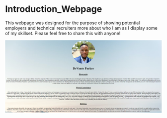 # Introduction_Webpage

This webpage was designed for the purpose of showing potential employers and technical recruiters more about who I am as I display some of my skillset. Please feel free to share this with anyone!

<img src="./images/webpg.1.PNG" alt="DeVante's Headshot">